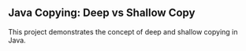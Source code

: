 ## Java Copying: Deep vs Shallow Copy

This project demonstrates the concept of deep and shallow copying in Java.
